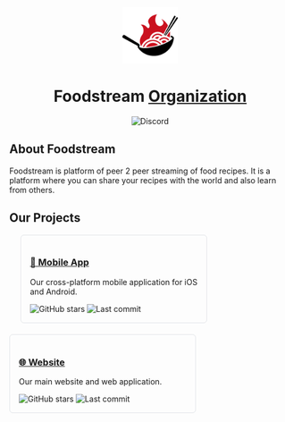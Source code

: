 <div align="center">

<a href="https://www.foodstream.live">
    <img src="./logo_foodstream.png" alt="Foodstream" title="Foodstream" width="100"/>
</a>

# Foodstream [Organization](#)

![Discord](https://img.shields.io/discord/1343865419995418687)

</div>

## About Foodstream

Foodstream is platform of peer 2 peer streaming of food recipes. It is a platform where you can share your recipes with the world and also learn from others.

## Our Projects

<div style="display: flex; gap: 20px; flex-wrap: wrap;">
  <a href="https://github.com/Foodstream-io/mobile" style="text-decoration: none;">
    <div style="border: 1px solid #e1e4e8; border-radius: 6px; padding: 16px; width: 300px;">
      <h3><a href="https://github.com/Foodstream-io/mobile">📱 Mobile App</a></h3>
      <p>Our cross-platform mobile application for iOS and Android.</p>
      <img src="https://img.shields.io/github/stars/Foodstream-io/mobile?style=social" alt="GitHub stars">
      <img src="https://img.shields.io/github/last-commit/Foodstream-io/mobile" alt="Last commit">
    </div>
  </a>

  <a href="https://github.com/Foodstream-io/website" style="text-decoration: none;">
    <div style="border: 1px solid #e1e4e8; border-radius: 6px; padding: 16px; width: 300px;">
      <h3><a href="https://github.com/Foodstream-io/website">🌐 Website</a></h3>
      <p>Our main website and web application.</p>
      <img src="https://img.shields.io/github/stars/Foodstream-io/website?style=social" alt="GitHub stars">
      <img src="https://img.shields.io/github/last-commit/Foodstream-io/website" alt="Last commit">
    </div>
  </a>
</div>